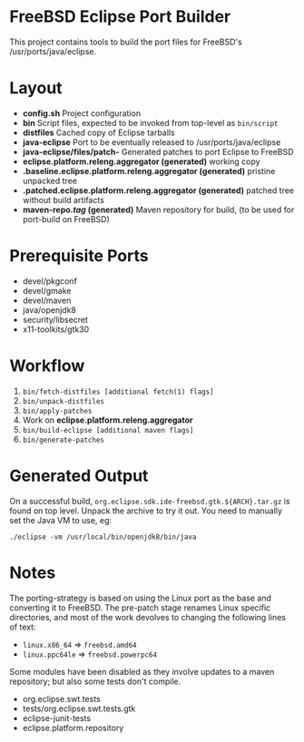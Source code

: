 # FreeBSD Eclipse Port Builder

This project contains tools to build the port files for
FreeBSD's /usr/ports/java/eclipse.

# Layout

* **config.sh** Project configuration
* **bin** Script files, expected to be invoked from top-level as `bin/script`
* **distfiles** Cached copy of Eclipse tarballs
* **java-eclipse** Port to be eventually released to /usr/ports/java/eclipse
* **java-eclipse/files/patch-** Generated patches to port Eclipse to FreeBSD
* **eclipse.platform.releng.aggregator (generated)** working copy
* **.baseline.eclipse.platform.releng.aggregator (generated)** pristine unpacked tree
* **.patched.eclipse.platform.releng.aggregator (generated)** patched tree without build artifacts
* **maven-repo._tag_ (generated)** Maven repository for build, (to be used for port-build on FreeBSD)

# Prerequisite Ports

* devel/pkgconf
* devel/gmake
* devel/maven
* java/openjdk8
* security/libsecret
* x11-toolkits/gtk30

# Workflow

1. `bin/fetch-distfiles [additional fetch(1) flags]`
1. `bin/unpack-distfiles`
1. `bin/apply-patches`
1. Work on **eclipse.platform.releng.aggregator**
1. `bin/build-eclipse [additional maven flags]` 
1. `bin/generate-patches`

# Generated Output

On a successful build, `org.eclipse.sdk.ide-freebsd.gtk.${ARCH}.tar.gz` is found
on top level. Unpack the archive to try it out. You need to manually set the
Java VM to use, eg:

`./eclipse -vm /usr/local/bin/openjdk8/bin/java`

# Notes

The porting-strategy is based on using the Linux port as the
base and converting it to FreeBSD. The pre-patch stage renames
Linux specific directories, and most of the work devolves to
changing the following lines of text:
* `linux.x86_64` => `freebsd.amd64`
* `linux.ppc64le` => `freebsd.powerpc64`

Some modules have been disabled as they involve updates to a
maven repository; but also some tests don't compile.
* org.eclipse.swt.tests
* tests/org.eclipse.swt.tests.gtk
* eclipse-junit-tests
* eclipse.platform.repository
